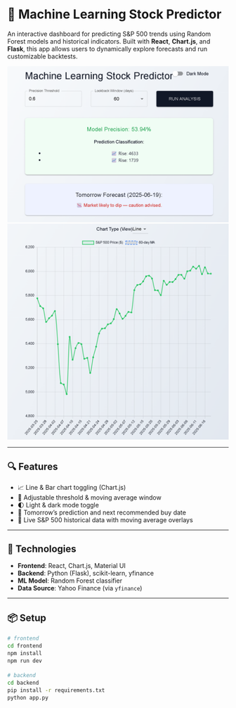 # 🧠 Machine Learning Stock Predictor

An interactive dashboard for predicting S&P 500 trends using Random Forest models and historical indicators. Built with **React**, **Chart.js**, and **Flask**, this app allows users to dynamically explore forecasts and run customizable backtests.

![Dashboard Screenshot](./src/assets/dashboard.png)
![Chart View](./src/assets/chart.png)

---

## 🔍 Features

- 📈 Line & Bar chart toggling (Chart.js)
- 🧪 Adjustable threshold & moving average window
- 🌓 Light & dark mode toggle
- 🧠 Tomorrow’s prediction and next recommended buy date
- 🔄 Live S&P 500 historical data with moving average overlays

---

## 🚀 Technologies

- **Frontend**: React, Chart.js, Material UI
- **Backend**: Python (Flask), scikit-learn, yfinance
- **ML Model**: Random Forest classifier
- **Data Source**: Yahoo Finance (via `yfinance`)

---

## 📦 Setup

```bash
# frontend
cd frontend
npm install
npm run dev

# backend
cd backend
pip install -r requirements.txt
python app.py
